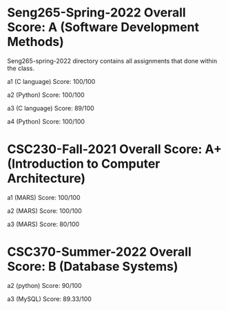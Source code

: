 # Seng265-Spring-2022 Overall Score: A (Software Development Methods)

Seng265-spring-2022 directory contains all assignments that done within the class.

a1 (C language) Score: 100/100 

a2 (Python)     Score: 100/100   

a3 (C language) Score:  89/100  

a4 (Python)     Score: 100/100  

# CSC230-Fall-2021 Overall Score: A+ (Introduction to Computer Architecture)

a1 (MARS) Score: 100/100

a2 (MARS) Score: 100/100

a3 (MARS) Score: 80/100

# CSC370-Summer-2022 Overall Score: B (Database Systems)

a2 (python) Score: 90/100

a3 (MySQL) Score: 89.33/100


